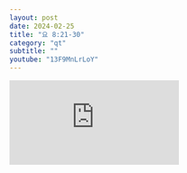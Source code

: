 ```yaml
---
layout: post
date: 2024-02-25
title: "요 8:21-30"
category: "qt"
subtitle: ""
youtube: "13F9MnLrLoY"
---
```


<div class="youtube margin-large">
    <iframe src="https://www.youtube.com/embed/13F9MnLrLoY" title="YouTube video player" frameborder="0" allow="accelerometer; autoplay; clipboard-write; encrypted-media; gyroscope; picture-in-picture; web-share" allowfullscreen></iframe>
</div>


